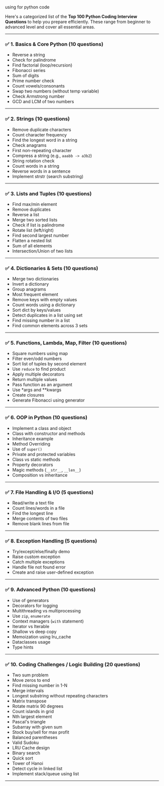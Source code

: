 using for python code

Here's a categorized list of the **Top 100 Python Coding Interview Questions** to help you prepare efficiently. These range from beginner to advanced level and cover all essential areas.

---

### ✅ **1. Basics & Core Python (10 questions)**
- Reverse a string
- Check for palindrome
- Find factorial (loop/recursion)
- Fibonacci series
- Sum of digits
- Prime number check
- Count vowels/consonants
- Swap two numbers (without temp variable)
- Check Armstrong number
- GCD and LCM of two numbers

---

### ✅ **2. Strings (10 questions)**
- Remove duplicate characters
- Count character frequency
- Find the longest word in a string
- Check anagrams
- First non-repeating character
- Compress a string (e.g., `aaabb -> a3b2`)
- String rotation check
- Count words in a string
- Reverse words in a sentence
- Implement strstr (search substring)

---

### ✅ **3. Lists and Tuples (10 questions)**
- Find max/min element
- Remove duplicates
- Reverse a list
- Merge two sorted lists
- Check if list is palindrome
- Rotate list (left/right)
- Find second largest number
- Flatten a nested list
- Sum of all elements
- Intersection/Union of two lists

---

### ✅ **4. Dictionaries & Sets (10 questions)**
- Merge two dictionaries
- Invert a dictionary
- Group anagrams
- Most frequent element
- Remove keys with empty values
- Count words using a dictionary
- Sort dict by keys/values
- Detect duplicates in a list using set
- Find missing number in a list
- Find common elements across 3 sets

---

### ✅ **5. Functions, Lambda, Map, Filter (10 questions)**
- Square numbers using map
- Filter even/odd numbers
- Sort list of tuples by second element
- Use `reduce` to find product
- Apply multiple decorators
- Return multiple values
- Pass function as an argument
- Use *args and **kwargs
- Create closures
- Generate Fibonacci using generator

---

### ✅ **6. OOP in Python (10 questions)**
- Implement a class and object
- Class with constructor and methods
- Inheritance example
- Method Overriding
- Use of `super()`
- Private and protected variables
- Class vs static methods
- Property decorators
- Magic methods (`__str__`, `__len__`)
- Composition vs inheritance

---

### ✅ **7. File Handling & I/O (5 questions)**
- Read/write a text file
- Count lines/words in a file
- Find the longest line
- Merge contents of two files
- Remove blank lines from file

---

### ✅ **8. Exception Handling (5 questions)**
- Try/except/else/finally demo
- Raise custom exception
- Catch multiple exceptions
- Handle file not found error
- Create and raise user-defined exception

---

### ✅ **9. Advanced Python (10 questions)**
- Use of generators
- Decorators for logging
- Multithreading vs multiprocessing
- Use `zip`, `enumerate`
- Context managers (`with` statement)
- Iterator vs Iterable
- Shallow vs deep copy
- Memoization using lru_cache
- Dataclasses usage
- Type hints

---

### ✅ **10. Coding Challenges / Logic Building (20 questions)**
- Two sum problem
- Move zeros to end
- Find missing number in 1-N
- Merge intervals
- Longest substring without repeating characters
- Matrix transpose
- Rotate matrix 90 degrees
- Count islands in grid
- Nth largest element
- Pascal's triangle
- Subarray with given sum
- Stock buy/sell for max profit
- Balanced parentheses
- Valid Sudoku
- LRU Cache design
- Binary search
- Quick sort
- Tower of Hanoi
- Detect cycle in linked list
- Implement stack/queue using list

---


